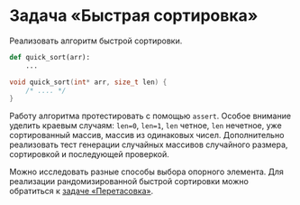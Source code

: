 # Задача «Быстрая сортировка»

Реализовать алгоритм быстрой сортировки.

```python
def quick_sort(arr):
    ...
```

```c
void quick_sort(int* arr, size_t len) {
    /* .... */
}
```

Работу алгоритма протестировать с помощью `assert`. Особое внимание
уделить краевым случаям: `len=0`, `len=1`, `len` четное, `len`
нечетное, уже сортированный массив, массив из одинаковых чисел.
Дополнительно реализовать тест генерации случайных массивов случайного
размера, сортировкой и последующей проверкой.

Можно исследовать разные способы выбора опорного элемента. Для
реализации рандомизированной быстрой сортировки можно обратиться к
<a href="https://github.com/BogdanKlimov11/NSU/new/main/Fundamentals_of_Software_Design/1_Basic_skills/">задаче
«Перетасовка»</a>.
